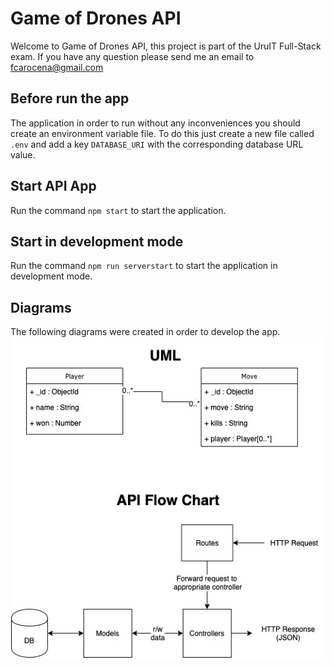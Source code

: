 # Game of Drones API
Welcome to Game of Drones API, this project is part of the UruIT Full-Stack exam. If you have any question please send me an email to fcarocena@gmail.com

## Before run the app
The application in order to run without any inconveniences you should create an environment variable file. To do this just create a new file called `.env` and add a key `DATABASE_URI` with the corresponding database URL value.

## Start API App
Run the command `npm start` to start the application. 

## Start in development mode
Run the command `npm run serverstart` to start the application in development mode. 

## Diagrams
The following diagrams were created in order to develop the app.
![Diagrams](https://raw.githubusercontent.com/franciscocobas/game-of-drones-api/master/Game%20of%20Drones.jpg)